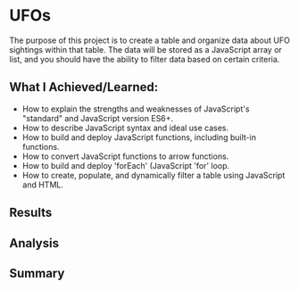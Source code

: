 # UFOs
The purpose of this project is to create a table and organize data about UFO sightings within that table. The data will be stored as a JavaScript array or list, and you should have the ability to filter data based on certain criteria. 

## What I Achieved/Learned:
- How to explain the strengths and weaknesses of JavaScript's "standard" and JavaScript version ES6+.
- How to describe JavaScript syntax and ideal use cases.
- How to build and deploy JavaScript functions, including built-in functions.
- How to convert JavaScript functions to arrow functions.
- How to build and deploy 'forEach' (JavaScript 'for' loop.
- How to create, populate, and dynamically filter a table using JavaScript and HTML.

## Results


## Analysis


## Summary
